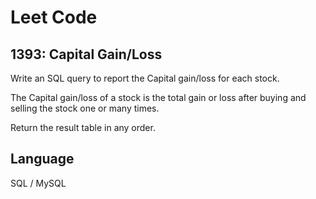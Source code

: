 # Leet Code

## 1393: Capital Gain/Loss

Write an SQL query to report the Capital gain/loss for each stock.

The Capital gain/loss of a stock is the total gain or loss after buying and selling the stock one or many times.

Return the result table in any order.

## Language
SQL / MySQL
